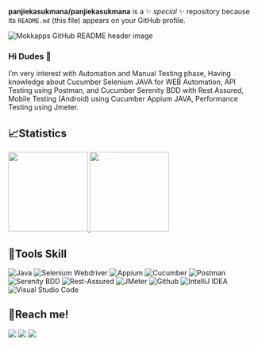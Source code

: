 **panjiekasukmana/panjiekasukmana** is a ✨ _special_ ✨ repository because its `README.md` (this file) appears on your GitHub profile.

<img src="https://64.media.tumblr.com/4c6f8947a5ec4110054a1221370bab72/tumblr_paf9u2zFOp1qeyvpto1_500.gifv" alt="Mokkapps GitHub README header image">

### Hi Dudes 👋
I’m very interest with Automation and Manual Testing phase, Having knowledge about Cucumber Selenium JAVA for WEB Automation, API Testing using Postman, and Cucumber Serenity BDD with Rest Assured, Mobile Testing (Android) using Cucumber Appium JAVA, Performance Testing using Jmeter.

## 📈Statistics
<p align="Centre">
<a href="https://github.com/panjiekasukmana">
  <img height="160em" src="https://github-readme-stats-eight-theta.vercel.app/api/top-langs/?username=panjiekasukmana&layout=compact&langs_count=8&theme=algolia"/>
  <img height="160em" src="https://github-readme-stats-eight-theta.vercel.app/api?username=panjiekasukmana&show_icons=true&theme=algolia&include_all_commits=true&count_private=true"/>
</a>
</p>

## 🔨Tools Skill
![Java](https://img.shields.io/badge/-java-000000?style=for-the-badge&logo=java)
![Selenium Webdriver](https://img.shields.io/badge/-selenium-000000?style=for-the-badge&logo=selenium)
![Appium](https://img.shields.io/badge/-appium-000000?style=for-the-badge&logo=appium)
![Cucumber](https://img.shields.io/badge/-cucumber-000000?style=for-the-badge&logo=cucumber)
![Postman](https://img.shields.io/badge/-postman-000000?style=for-the-badge&logo=postman)
![Serenity BDD](https://img.shields.io/badge/-serenitybdd-000000?style=for-the-badge&logo=serenitybdd)
![Rest-Assured](https://img.shields.io/badge/-restassured-000000?style=for-the-badge&logo=restassured)
![JMeter](https://img.shields.io/badge/-jmeter-000000?style=for-the-badge&logo=jmeter)
![Github](https://img.shields.io/badge/GitHub-000000?style=for-the-badge&logo=github&logoColor=white)
![IntelliJ IDEA](https://img.shields.io/badge/IntelliJIDEA-000000.svg?style=for-the-badge&logo=intellij-idea&logoColor=white)
![Visual Studio Code](https://img.shields.io/badge/Visual%20Studio%20Code-000000.svg?style=for-the-badge&logo=visual-studio-code&logoColor=white)

## 🔗Reach me!
<p>
    <a href="https://www.linkedin.com/in/panji-eka-sukmana-3b478512b/" target="blank"><img src="https://img.shields.io/badge/-linkedin-181717?style=for-the-badge&logo=linkedin" /></a>
    <a href="mailto: panjiekasukmana24@gmail.com" target="blank"><img src="https://img.shields.io/badge/-gmail-181717?style=for-the-badge&logo=gmail" /></a>
    <a href="https://www.instagram.com/ankanaxxiv/" target="blank"><img src="https://img.shields.io/badge/-instagram-181717?style=for-the-badge&logo=instagram" /></a>

